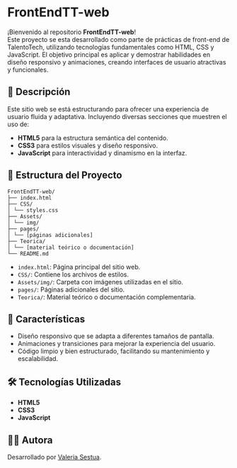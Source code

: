 # FrontEndTT-web

¡Bienvenido al repositorio **FrontEndTT-web**!  
Este proyecto se esta desarrollado como parte de prácticas de front-end de TalentoTech, utilizando tecnologías fundamentales como HTML, CSS y JavaScript. El objetivo principal es aplicar y demostrar habilidades en diseño responsivo y animaciones, creando interfaces de usuario atractivas y funcionales.

## 🧩 Descripción

Este sitio web se está estructurando para ofrecer una experiencia de usuario fluida y adaptativa. Incluyendo diversas secciones que muestren el uso de:

- **HTML5** para la estructura semántica del contenido.
- **CSS3** para estilos visuales y diseño responsivo.
- **JavaScript** para interactividad y dinamismo en la interfaz.

## 📁 Estructura del Proyecto

    FrontEndTT-web/
    ├── index.html
    ├── CSS/
    │ └── styles.css
    ├── Assets/
    │ └── img/
    ├── pages/
    │ └── [páginas adicionales]
    ├── Teorica/
    │ └── [material teórico o documentación]
    └── README.md

- `index.html`: Página principal del sitio web.
- `CSS/`: Contiene los archivos de estilos.
- `Assets/img/`: Carpeta con imágenes utilizadas en el sitio.
- `pages/`: Páginas adicionales del sitio.
- `Teorica/`: Material teórico o documentación complementaria.

## 🚀 Características

- Diseño responsivo que se adapta a diferentes tamaños de pantalla.
- Animaciones y transiciones para mejorar la experiencia del usuario.
- Código limpio y bien estructurado, facilitando su mantenimiento y escalabilidad.

## 🛠️ Tecnologías Utilizadas

- **HTML5**
- **CSS3**
- **JavaScript**

## 🙋‍♀️ Autora

Desarrollado por [Valeria Sestua](https://github.com/valesestua29).
